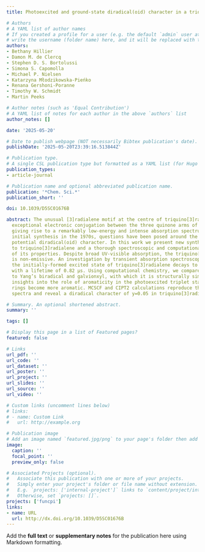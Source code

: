 ```yaml
---
title: Photoexcited and ground-state diradical(oid) character in a triquino[3]radialene

# Authors
# A YAML list of author names
# If you created a profile for a user (e.g. the default `admin` user at `content/authors/admin/`), 
# write the username (folder name) here, and it will be replaced with their full name and linked to their profile.
authors:
- Bethany Hillier
- Damon M. de Clercq
- Stephen D. S. Bortolussi
- Simona S. Capomolla
- Michael P. Nielsen
- Katarzyna Młodzikowska-Pieńko
- Renana Gershoni-Poranne
- Timothy W. Schmidt
- Martin Peeks

# Author notes (such as 'Equal Contribution')
# A YAML list of notes for each author in the above `authors` list
author_notes: []

date: '2025-05-20'

# Date to publish webpage (NOT necessarily Bibtex publication's date).
publishDate: '2025-05-20T23:39:16.513844Z'

# Publication type.
# A single CSL publication type but formatted as a YAML list (for Hugo requirements).
publication_types:
- article-journal

# Publication name and optional abbreviated publication name.
publication: '*Chem. Sci.*'
publication_short: ''

doi: 10.1039/D5SC01676B

abstract: The unusual [3]radialene motif at the centre of triquino[3]radialene permits
  exceptional electronic conjugation between the three quinone arms of the molecule,
  giving rise to a remarkably low-energy and intense absorption spectrum. Since triquino[3]radialene’s
  initial synthesis in the 1970s, questions have been posed around the molecule’s
  potential diradical(oid) character. In this work we present new synthetic approaches
  to triquino[3]radialene and a thorough spectroscopic and computational evaluation
  of its properties. Despite broad UV-visible absorption, the triquino[3]radialene
  is non-emissive. An investigation by transient absorption spectroscopy reveals that
  the initially-formed excited state of triquino[3]radialene decays to a triplet state
  with a lifetime of 0.82 µs. Using computational chemistry, we compare triquino[3]radialene
  to Yang’s biradical and galvionxyl, with which it is structurally similar. DFT reveals
  insights into the role of aromaticity in the photoexcited triplet state, where quinoidal
  rings become more aromatic. MCSCF and CIPT2 calculations reproduce the experimental
  spectra and reveal a diradical character of y=0.05 in triquino[3]radialene.

# Summary. An optional shortened abstract.
summary: ''

tags: []

# Display this page in a list of Featured pages?
featured: false

# Links
url_pdf: ''
url_code: ''
url_dataset: ''
url_poster: ''
url_project: ''
url_slides: ''
url_source: ''
url_video: ''

# Custom links (uncomment lines below)
# links:
# - name: Custom Link
#   url: http://example.org

# Publication image
# Add an image named `featured.jpg/png` to your page's folder then add a caption below.
image:
  caption: ''
  focal_point: ''
  preview_only: false

# Associated Projects (optional).
#   Associate this publication with one or more of your projects.
#   Simply enter your project's folder or file name without extension.
#   E.g. `projects: ['internal-project']` links to `content/project/internal-project/index.md`.
#   Otherwise, set `projects: []`.
projects: ['funcpi']
links:
- name: URL
  url: http://dx.doi.org/10.1039/D5SC01676B
---
```


Add the **full text** or **supplementary notes** for the publication here using Markdown formatting.

